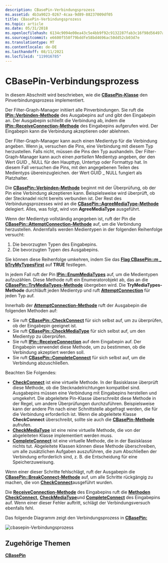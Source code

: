 ```yaml
---
description: CBasePin-Verbindungsprozess
ms.assetid: 4b3a9023-0267-4caa-9d89-88237009df05
title: CBasePin-Verbindungsprozess
ms.topic: article
ms.date: 05/31/2018
ms.openlocfilehash: 6134c9094e00ea43c5e4bb9f92c9132287fab3c16f98d56497affc8c1015bd6a
ms.sourcegitcommit: e6600f550f79bddfe58bd4696ac50dd52cb03d7e
ms.translationtype: MT
ms.contentlocale: de-DE
ms.lasthandoff: 08/11/2021
ms.locfileid: "119916785"
---
```

# <a name="cbasepin-connection-process"></a>CBasePin-Verbindungsprozess

In diesem Abschnitt wird beschrieben, wie die [**CBasePin-Klasse**](cbasepin.md) den Pinverbindungsprozess implementiert.

Der Filter-Graph-Manager initiiert alle Pinverbindungen. Sie ruft die [**IPin::Verbinden-Methode**](/windows/desktop/api/Strmif/nf-strmif-ipin-connect) des Ausgabepins auf und gibt den Eingabepin an. Der Ausgabepin schließt die Verbindung ab, indem die [**IPin::ReceiveConnection-Methode**](/windows/desktop/api/Strmif/nf-strmif-ipin-receiveconnection) des Eingabepins aufgerufen wird. Der Eingabepin kann die Verbindung akzeptieren oder ablehnen.

Der Filter-Graph-Manager kann auch einen Medientyp für die Verbindung angeben. Wenn ja, versuchen die Pins, eine Verbindung mit diesem Typ herzustellen. Falls nicht, müssen die Pins den Typ aushandeln. Der Filter-Graph-Manager kann auch einen *partiellen* Medientyp angeben, der den Wert GUID \_ NULL für den Haupttyp, Untertyp oder Formattyp hat. In diesem Fall versuchen die Pins, mit den angegebenen Teilen des Medientyps übereinzugleichen. der Wert GUID \_ NULL fungiert als Platzhalter.

Die [**CBasePin::Verbinden-Methode**](cbasepin-connect.md) beginnt mit der Überprüfung, ob der Pin eine Verbindung akzeptieren kann. Beispielsweise wird überprüft, ob der Stecknadel nicht bereits verbunden ist. Der Rest des Verbindungsprozesses wird an die [**CBasePin::AgreeMediaType-Methode**](cbasepin-agreemediatype.md) delegiert. Alles, was folgt, wird von **AgreeMediaType** ausgeführt.

Wenn der Medientyp vollständig angegeben ist, ruft der Pin die [**CBasePin::AttemptConnection-Methode**](cbasepin-attemptconnection.md) auf, um die Verbindung herzustellen. Andernfalls werden Medientypen in der folgenden Reihenfolge versucht:

1.  Die bevorzugten Typen des Eingabepins.
2.  Die bevorzugten Typen des Ausgabepins.

Sie können diese Reihenfolge umkehren, indem Sie das [**Flag CBasePin::m \_ bTryMyTypesFirst**](cbasepin-m-btrymytypesfirst.md) auf **TRUE** festlegen.

In jedem Fall ruft der Pin [**IPin::EnumMediaTypes**](/windows/desktop/api/Strmif/nf-strmif-ipin-enummediatypes) auf, um die Medientypen aufzuzählen. Diese Methode ruft ein Enumeratorobjekt ab, das an die [**CBasePin::TryMediaTypes-Methode**](cbasepin-trymediatypes.md) übergeben wird. Die **TryMediaTypes-Methode** durchläuft jeden Medientyp und ruft [**AttemptConnection**](cbasepin-attemptconnection.md) für jeden Typ auf.

Innerhalb der [**AttemptConnection-Methode**](cbasepin-attemptconnection.md) ruft der Ausgabepin die folgenden Methoden auf:

-   Sie ruft [**CBasePin::CheckConnect**](cbasepin-checkconnect.md) für sich selbst auf, um zu überprüfen, ob der Eingabepin geeignet ist.
-   Sie ruft [**CBasePin::CheckMediaType**](cbasepin-checkmediatype.md) für sich selbst auf, um den Medientyp zu überprüfen.
-   Sie ruft [**IPin::ReceiveConnection**](/windows/desktop/api/Strmif/nf-strmif-ipin-receiveconnection) auf dem Eingabepin auf. Der Eingabepin verwendet diese Methode, um zu bestimmen, ob die Verbindung akzeptiert werden soll.
-   Sie ruft [**CBasePin::CompleteConnect**](cbasepin-completeconnect.md) für sich selbst auf, um die Verbindung abzuschließen.

Beachten Sie Folgendes:

-   [**CheckConnect**](cbasepin-checkconnect.md) ist eine virtuelle Methode. In der Basisklasse überprüft diese Methode, ob die Stecknadelrichtungen kompatibel sind. Ausgabepins müssen eine Verbindung mit Eingabepins herstellen und umgekehrt. Die abgeleitete Pin-Klasse überschreibt diese Methode in der Regel, um andere Überprüfungen durchzuführen. Beispielsweise kann der andere Pin nach einer Schnittstelle abgefragt werden, die für die Verbindung erforderlich ist. Wenn die abgeleitete Klasse **CheckConnect** überschreibt, sollte sie auch die [**CBasePin-Methode**](cbasepin.md) aufrufen.
-   [**CheckMediaType**](cbasepin-checkmediatype.md) ist eine reine virtuelle Methode, die von der abgeleiteten Klasse implementiert werden muss.
-   [**CompleteConnect**](cbasepin-completeconnect.md) ist eine virtuelle Methode, die in der Basisklasse nichts tut. Abgeleitete Klassen können diese Methode überschreiben, um alle zusätzlichen Aufgaben auszuführen, die zum Abschließen der Verbindung erforderlich sind, z. B. die Entscheidung für eine Speicherzuweisung.

Wenn einer dieser Schritte fehlschlägt, ruft der Ausgabepin die [**CBasePin::BreakConnect-Methode**](cbasepin-breakconnect.md) auf, um alle Schritte rückgängig zu machen, die von [**CheckConnect**](cbasepin-checkconnect.md)ausgeführt wurden.

Die [**ReceiveConnection-Methode**](cbasepin-receiveconnection.md) des Eingabepins ruft die [**Methoden CheckConnect,**](cbasepin-checkconnect.md) [**CheckMediaType**](cbasepin-checkmediatype.md)und [**CompleteConnect**](cbasepin-completeconnect.md) des Eingabepins auf. Wenn einer dieser Fehler auftritt, schlägt der Verbindungsversuch ebenfalls fehl.

Das folgende Diagramm zeigt den Verbindungsprozess in [**CBasePin:**](cbasepin.md)

![cbasepin-Verbindungsprozess](images/cbasepin-connect.png)

## <a name="related-topics"></a>Zugehörige Themen

<dl> <dt>

[**CBasePin**](cbasepin.md)
</dt> </dl>

 

 



